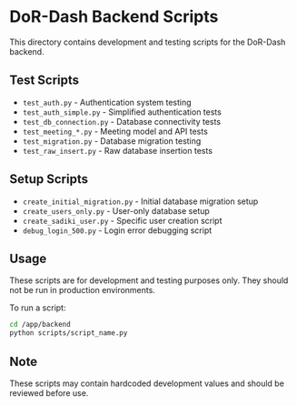 # DoR-Dash Backend Scripts

This directory contains development and testing scripts for the DoR-Dash backend.

## Test Scripts

- `test_auth.py` - Authentication system testing
- `test_auth_simple.py` - Simplified authentication tests  
- `test_db_connection.py` - Database connectivity tests
- `test_meeting_*.py` - Meeting model and API tests
- `test_migration.py` - Database migration testing
- `test_raw_insert.py` - Raw database insertion tests

## Setup Scripts

- `create_initial_migration.py` - Initial database migration setup
- `create_users_only.py` - User-only database setup
- `create_sadiki_user.py` - Specific user creation script
- `debug_login_500.py` - Login error debugging script

## Usage

These scripts are for development and testing purposes only. They should not be run in production environments.

To run a script:
```bash
cd /app/backend
python scripts/script_name.py
```

## Note

These scripts may contain hardcoded development values and should be reviewed before use.